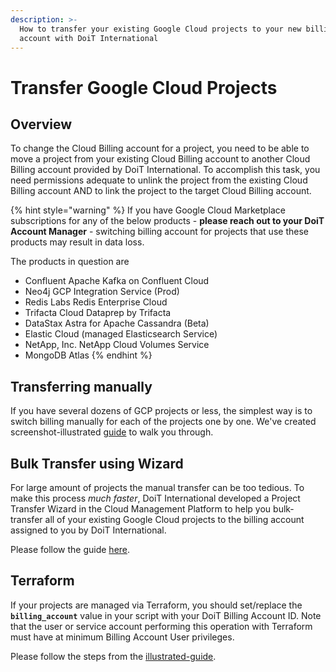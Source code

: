 ```yaml
---
description: >-
  How to transfer your existing Google Cloud projects to your new billing
  account with DoiT International
---
```


# Transfer Google Cloud Projects

## Overview

To change the Cloud Billing account for a project, you need to be able to move a project from your existing Cloud Billing account to another Cloud Billing account provided by DoiT International. To accomplish this task, you need permissions adequate to unlink the project from the existing Cloud Billing account AND to link the project to the target Cloud Billing account.

{% hint style="warning" %}
If you have Google Cloud Marketplace subscriptions for any of the below products - **please reach out to your DoiT Account Manager** - switching billing account for projects that use these products may result in data loss.

The products in question are

* Confluent Apache Kafka on Confluent Cloud
* Neo4j GCP Integration Service (Prod)
* Redis Labs Redis Enterprise Cloud
* Trifacta Cloud Dataprep by Trifacta
* DataStax Astra for Apache Cassandra (Beta)
* Elastic Cloud (managed Elasticsearch Service)
* NetApp, Inc. NetApp Cloud Volumes Service
* MongoDB Atlas
{% endhint %}

## Transferring manually

If you have several dozens of GCP projects or less, the simplest way is to switch billing manually for each of the projects one by one. We've created screenshot-illustrated [guide](transfer-manually.md) to walk you through.

## Bulk Transfer using Wizard

For large amount of projects the manual transfer can be too tedious. To make this process _much faster_, DoiT International developed a Project Transfer Wizard in the Cloud Management Platform to help you bulk-transfer all of your existing Google Cloud projects to the billing account assigned to you by DoiT International.

Please follow the guide [here](bulk-transfer-using-wizard.md).

## Terraform

If your projects are managed via Terraform, you should set/replace the **`billing_account`** value in your script with your DoiT Billing Account ID. Note that the user or service account performing this operation with Terraform must have at minimum Billing Account User privileges.&#x20;

Please follow the steps from the [illustrated-guide](terraform.md).&#x20;

